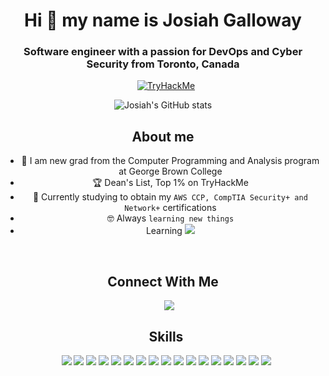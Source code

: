 <h1 align="center">Hi 👋 my name is Josiah Galloway</a></h1>
<h3 align="center">Software engineer with a passion for DevOps and Cyber Security from Toronto, Canada </h3>
<div align="center">
<a style="margin-left: 10px;"  target="_blank" href="https://tryhackme.com/p/joe37">
	<img src="https://tryhackme-badges.s3.amazonaws.com/joe37.png" alt="TryHackMe"></a>
 </div>
 
 <div align="center">

![Josiah's GitHub stats](https://github-readme-stats-awf8cbu6e-josiah34.vercel.app/api?username=josiah34&show_icons=true&theme=radical)
 

## About me
- :school: I am new grad from the Computer Programming and Analysis program at George Brown College
- :trophy: Dean's List, Top 1% on TryHackMe []()
- :seedling: Currently studying to obtain my `AWS CCP, CompTIA Security+ and Network+` certifications
- :nerd_face: Always `learning new things`
- Learning <img src="https://img.shields.io/badge/c++-%2300599C.svg?style=for-the-badge&logo=c%2B%2B&logoColor=white">

<br>

## Connect With Me 

 <div align="center"  class="icons-social" style="margin-left: 10px;">
        <a style="margin-left: 10px;"  target="_blank" href="https://www.linkedin.com/in/josiah-galloway/">
			<img src="https://img.shields.io/badge/linkedin-%230077B5.svg?style=for-the-badge&logo=linkedin&logoColor=white)"></a>
        
	
## Skills 

<img src="https://img.shields.io/badge/html5-%23E34F26.svg?style=for-the-badge&logo=html5&logoColor=white">
<img src="https://img.shields.io/badge/css3-%231572B6.svg?style=for-the-badge&logo=css3&logoColor=white">
<img src="https://img.shields.io/badge/javascript-%23323330.svg?style=for-the-badge&logo=javascript&logoColor=%23F7DF1E">
<img src="https://img.shields.io/badge/python-3670A0?style=for-the-badge&logo=python&logoColor=ffdd54">
<img src="https://img.shields.io/badge/node.js-6DA55F?style=for-the-badge&logo=node.js&logoColor=white">
<img src="https://img.shields.io/badge/git-%23F05033.svg?style=for-the-badge&logo=git&logoColor=white">
<img src="https://img.shields.io/badge/shell_script-%23121011.svg?style=for-the-badge&logo=gnu-bash&logoColor=white">
<img src="https://img.shields.io/badge/PowerShell-%235391FE.svg?style=for-the-badge&logo=powershell&logoColor=white">
<img src="https://img.shields.io/badge/Linux-FCC624?style=for-the-badge&logo=linux&logoColor=black">
<img src="https://img.shields.io/badge/Windows-0078D6?style=for-the-badge&logo=windows&logoColor=white">
<img src="https://img.shields.io/badge/jenkins-%232C5263.svg?style=for-the-badge&logo=jenkins&logoColor=white">
<img src="https://img.shields.io/badge/kubernetes-%23326ce5.svg?style=for-the-badge&logo=kubernetes&logoColor=white">
<img src="https://img.shields.io/badge/docker-%230db7ed.svg?style=for-the-badge&logo=docker&logoColor=white">
<img src="https://img.shields.io/badge/azure-%230072C6.svg?style=for-the-badge&logo=microsoftazure&logoColor=white">
<img src="https://img.shields.io/badge/AWS-%23FF9900.svg?style=for-the-badge&logo=amazon-aws&logoColor=white">
<img src="https://img.shields.io/badge/MongoDB-%234ea94b.svg?style=for-the-badge&logo=mongodb&logoColor=white">
<img src="https://img.shields.io/badge/mysql-%2300f.svg?style=for-the-badge&logo=mysql&logoColor=white">



<!--
**josiah34/josiah34** is a ✨ _special_ ✨ repository because its `README.md` (this file) appears on your GitHub profile.

Here are some ideas to get you started:

- 🔭 I’m currently working on ...
- 🌱 I’m currently learning ...
- 👯 I’m looking to collaborate on ...
- 🤔 I’m looking for help with ...
- 💬 Ask me about ...
- 📫 How to reach me: ...
- 😄 Pronouns: ...
- ⚡ Fun fact: ...
-->
